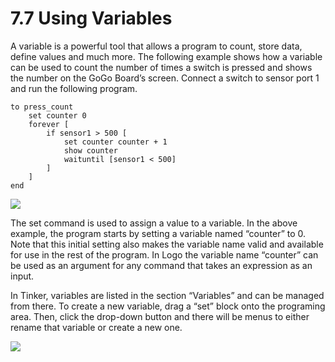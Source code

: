 # 7.7 Using Variables

A variable is a powerful tool that allows a program to count, store data, define values and much more. The following example shows how a variable can be used to count the number of times a switch is pressed and shows the number on the GoGo Board’s screen. Connect a switch to sensor port 1 and run the following program.

```text
to press_count
    set counter 0
    forever [
        if sensor1 > 500 [ 
            set counter counter + 1 
            show counter 
            waituntil [sensor1 < 500]
        ]
    ]
end
```

![](https://lh6.googleusercontent.com/YIcKKPd6BdOsRpyhiBmMULTE1wGTkAPrzFzVu0PwLzO2FmxM390GV1zfk6d9Y0WIgp1UI10WL6AZ0KgDUuwC-yiu1cZ6YIk-h0Z2yUOYrWWILc1sBrV_z8AejLNQ2iYshJgdFvjy)

The set command is used to assign a value to a variable. In the above example, the program starts by setting a variable named “counter” to 0. Note that this initial setting also makes the variable name valid and available for use in the rest of the program. In Logo the variable name “counter” can be used as an argument for any command that takes an expression as an input.

In Tinker, variables are listed in the section “Variables” and can be managed from there. To create a new variable, drag a “set” block onto the programing area. Then, click the drop-down button and there will be menus to either rename that variable or create a new one.

![](https://lh3.googleusercontent.com/5at4y_DcVZyn-h1WJaH5GqmF5772E-W9qP6dY01BqZDlH7DH6GXHfvr8qRZ0Xc8t75S6OckO79i0BGjO-qSpvwxujLyUm1KEMc-8bQvx7G45NJlBWzfy01dne1PgFViZoUmuWVk7)

